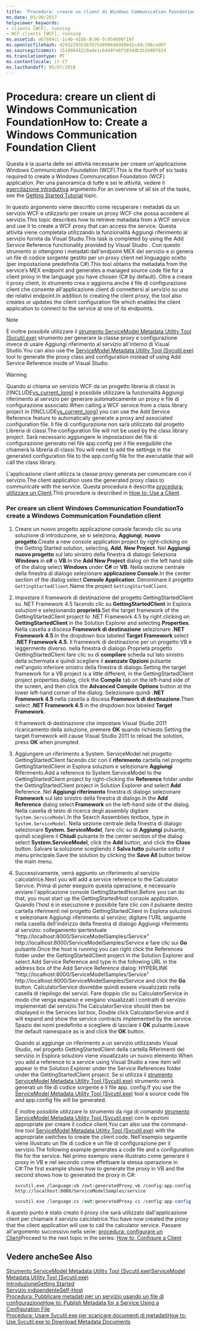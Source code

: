 ```yaml
---
title: 'Procedura: creare un client di Windows Communication Foundation'
ms.date: 03/30/2017
helpviewer_keywords:
- clients [WCF], running
- WCF clients [WCF], running
ms.assetid: a67884cc-1c4b-416b-8c96-5c954099f19f
ms.openlocfilehash: d2932293536f875d8986d8d49842cddc196ced0f
ms.sourcegitcommit: 15109844229ade1c6449f48f3834db1b26907824
ms.translationtype: MT
ms.contentlocale: it-IT
ms.lasthandoff: 05/07/2018
---
```

# <a name="how-to-create-a-windows-communication-foundation-client"></a><span data-ttu-id="30106-102">Procedura: creare un client di Windows Communication Foundation</span><span class="sxs-lookup"><span data-stu-id="30106-102">How to: Create a Windows Communication Foundation Client</span></span>
<span data-ttu-id="30106-103">Questa è la quarta delle sei attività necessarie per creare un'applicazione Windows Communication Foundation (WCF).</span><span class="sxs-lookup"><span data-stu-id="30106-103">This is the fourth of six tasks required to create a Windows Communication Foundation (WCF) application.</span></span> <span data-ttu-id="30106-104">Per una panoramica di tutte e sei le attività, vedere il [esercitazione introduttiva](../../../docs/framework/wcf/getting-started-tutorial.md) argomento.</span><span class="sxs-lookup"><span data-stu-id="30106-104">For an overview of all six of the tasks, see the [Getting Started Tutorial](../../../docs/framework/wcf/getting-started-tutorial.md) topic.</span></span>  
  
 <span data-ttu-id="30106-105">In questo argomento viene descritto come recuperare i metadati da un servizio WCF e utilizzarlo per creare un proxy WCF che possa accedere al servizio.</span><span class="sxs-lookup"><span data-stu-id="30106-105">This topic describes how to retrieve metadata from a WCF service and use it to create a WCF proxy that can access the service.</span></span> <span data-ttu-id="30106-106">Questa attività viene completata utilizzando la funzionalità Aggiungi riferimento al servizio fornita da Visual Studio.</span><span class="sxs-lookup"><span data-stu-id="30106-106">This task is completed by using the Add Service Reference functionality provided by Visual Studio .</span></span> <span data-ttu-id="30106-107">Con questo strumento si ottengono i metadati dall'endpoint MEX del servizio e si genera un file di codice sorgente gestito per un proxy client nel linguaggio scelto (per impostazione predefinita C#).</span><span class="sxs-lookup"><span data-stu-id="30106-107">This tool obtains the metadata from the service’s MEX endpoint and generates a managed source code file for a client proxy in the language you have chosen (C# by default).</span></span> <span data-ttu-id="30106-108">Oltre a creare il proxy client, lo strumento crea o aggiorna anche il file di configurazione client che consente all'applicazione client di connettersi al servizio su uno dei relativi endpoint.</span><span class="sxs-lookup"><span data-stu-id="30106-108">In addition to creating the client proxy, the tool also creates or updates the client configuration file which enables the client application to connect to the service at one of its endpoints.</span></span>  
  
> [!NOTE]
>  <span data-ttu-id="30106-109">È inoltre possibile utilizzare il [strumento ServiceModel Metadata Utility Tool (Svcutil.exe)](../../../docs/framework/wcf/servicemodel-metadata-utility-tool-svcutil-exe.md) strumento per generare la classe proxy e configurazione invece di usare Aggiungi riferimento al servizio all'interno di Visual Studio.</span><span class="sxs-lookup"><span data-stu-id="30106-109">You can also use the [ServiceModel Metadata Utility Tool (Svcutil.exe)](../../../docs/framework/wcf/servicemodel-metadata-utility-tool-svcutil-exe.md) tool to generate the proxy class and configuration instead of using Add Service Reference inside of Visual Studio.</span></span>  
  
> [!WARNING]
>  <span data-ttu-id="30106-110">Quando si chiama un servizio WCF da un progetto libreria di classi in [!INCLUDE[vs_current_long](../../../includes/vs-current-long-md.md)] è possibile utilizzare la funzionalità Aggiungi riferimento al servizio per generare automaticamente un proxy e file di configurazione associato.</span><span class="sxs-lookup"><span data-stu-id="30106-110">When calling a WCF service from a class library project in [!INCLUDE[vs_current_long](../../../includes/vs-current-long-md.md)] you can use the Add Service Reference feature to automatically generate a proxy and associated configuration file.</span></span>  <span data-ttu-id="30106-111">Il file di configurazione non sarà utilizzato dal progetto Libreria di classi.</span><span class="sxs-lookup"><span data-stu-id="30106-111">The configuration file will not be used by the class library project.</span></span> <span data-ttu-id="30106-112">Sarà necessario aggiungere le impostazioni del file di configurazione generato nel file app.config per il file eseguibile che chiamerà la libreria di classi.</span><span class="sxs-lookup"><span data-stu-id="30106-112">You will need to add the settings in the generated configuration file to the app.config file for the executable that will call the class library.</span></span>  
  
 <span data-ttu-id="30106-113">L'applicazione client utilizza la classe proxy generata per comunicare con il servizio.</span><span class="sxs-lookup"><span data-stu-id="30106-113">The client application uses the generated proxy class to communicate with the service.</span></span> <span data-ttu-id="30106-114">Questa procedura è descritta [procedura: utilizzare un Client](../../../docs/framework/wcf/how-to-use-a-wcf-client.md).</span><span class="sxs-lookup"><span data-stu-id="30106-114">This procedure is described in [How to: Use a Client](../../../docs/framework/wcf/how-to-use-a-wcf-client.md).</span></span>  
  
### <a name="to-create-a-windows-communication-foundation-client"></a><span data-ttu-id="30106-115">Per creare un client Windows Communication Foundation</span><span class="sxs-lookup"><span data-stu-id="30106-115">To create a Windows Communication Foundation client</span></span>  
  
1.  <span data-ttu-id="30106-116">Creare un nuovo progetto applicazione console facendo clic su una soluzione di introduzione, se si seleziona, **Aggiungi**, **nuovo progetto**.</span><span class="sxs-lookup"><span data-stu-id="30106-116">Create a new console application project by right-clicking on the Getting Started solution, selecting, **Add**, **New Project**.</span></span> <span data-ttu-id="30106-117">Nel **Aggiungi nuovo progetto** sul lato sinistro della finestra di dialogo Seleziona **Windows** in **c#** o **VB**.</span><span class="sxs-lookup"><span data-stu-id="30106-117">In the **Add New Project** dialog on the left hand side of the dialog select **Windows** under **C#** or **VB**.</span></span> <span data-ttu-id="30106-118">Nella sezione centrale della finestra di dialogo selezionare **applicazione Console**.</span><span class="sxs-lookup"><span data-stu-id="30106-118">In the center section of the dialog select **Console Application**.</span></span> <span data-ttu-id="30106-119">Denominare il progetto `GettingStartedClient`.</span><span class="sxs-lookup"><span data-stu-id="30106-119">Name the project `GettingStartedClient`.</span></span>  
  
2.  <span data-ttu-id="30106-120">Impostare il framework di destinazione del progetto GettingStartedClient su .NET Framework 4.5 facendo clic su **GettingStartedClient** in Esplora soluzioni e selezionando **proprietà**.</span><span class="sxs-lookup"><span data-stu-id="30106-120">Set the target framework of the GettingStartedClient project to .NET Framework 4.5 by right clicking on **GettingStartedClient** in the Solution Explorer and selecting **Properties**.</span></span> <span data-ttu-id="30106-121">Nella casella a discesa **Framework di destinazione** selezionare **.NET Framework 4.5**.</span><span class="sxs-lookup"><span data-stu-id="30106-121">In the dropdown box labeled **Target Framework** select **.NET Framework 4.5**.</span></span> <span data-ttu-id="30106-122">Il framework di destinazione per un progetto VB è leggermente diverso. nella finestra di dialogo Proprietà progetto GettingStartedClient fare clic su di **compilare** scheda sul lato sinistro della schermata e quindi scegliere il **avanzate Opzioni** pulsante nell'angolo inferiore sinistro della finestra di dialogo.</span><span class="sxs-lookup"><span data-stu-id="30106-122">Setting the target framework for a VB project is a little different, in the GettingStartedClient project properties dialog, click the **Compile** tab on the left-hand side of the screen, and then click the **Advanced Compile Options** button at the lower left-hand corner of the dialog.</span></span> <span data-ttu-id="30106-123">Selezionare quindi **.NET Framework 4.5** nella casella a discesa **Framework di destinazione**.</span><span class="sxs-lookup"><span data-stu-id="30106-123">Then select **.NET Framework 4.5** in the dropdown box labeled **Target Framework**.</span></span>  
  
     <span data-ttu-id="30106-124">Il framework di destinazione che impostare Visual Studio 2011 ricaricamento della soluzione, premere **OK** quando richiesto.</span><span class="sxs-lookup"><span data-stu-id="30106-124">Setting the target framework will cause Visual Studio 2011 to reload the solution, press **OK** when prompted.</span></span>  
  
3.  <span data-ttu-id="30106-125">Aggiungere un riferimento a System. ServiceModel nel progetto GettingStartedClient facendo clic con il **riferimento** cartella nel progetto GettingStartedClient in Esplora soluzioni e selezionare **Aggiungi** Riferimento.</span><span class="sxs-lookup"><span data-stu-id="30106-125">Add a reference to System.ServiceModel to the GettingStartedClient project by right-clicking the **Reference** folder under the GettingStartedClient project in Solution Explorer and select **Add** Reference.</span></span> <span data-ttu-id="30106-126">Nel **Aggiungi riferimento** finestra di dialogo selezionare **Framework** sul lato sinistro della finestra di dialogo.</span><span class="sxs-lookup"><span data-stu-id="30106-126">In the **Add Reference** dialog select **Framework** on the left-hand side of the dialog.</span></span> <span data-ttu-id="30106-127">Nella casella di testo di ricerca degli assembly digitare `System.ServiceModel`.</span><span class="sxs-lookup"><span data-stu-id="30106-127">In the Search Assemblies textbox, type in `System.ServiceModel`.</span></span> <span data-ttu-id="30106-128">Nella sezione centrale della finestra di dialogo selezionare **System. ServiceModel**, fare clic su di **Aggiungi** pulsante, quindi scegliere il **Chiudi** pulsante.</span><span class="sxs-lookup"><span data-stu-id="30106-128">In the center section of the dialog select **System.ServiceModel**, click the **Add** button, and click the **Close** button.</span></span> <span data-ttu-id="30106-129">Salvare la soluzione scegliendo il **Salva tutto** pulsante sotto il menu principale.</span><span class="sxs-lookup"><span data-stu-id="30106-129">Save the solution by clicking the **Save All** button below the main menu.</span></span>  
  
4.  <span data-ttu-id="30106-130">Successivamente, verrà aggiunto un riferimento al servizio calcolatrice.</span><span class="sxs-lookup"><span data-stu-id="30106-130">Next you wlll add a service reference to the Calculator Service.</span></span> <span data-ttu-id="30106-131">Prima di poter eseguire questa operazione, è necessario avviare l'applicazione console GettingStartedHost.</span><span class="sxs-lookup"><span data-stu-id="30106-131">Before you can do that, you must start up the GettingStartedHost console application.</span></span> <span data-ttu-id="30106-132">Quando l'host è in esecuzione è possibile fare clic con il pulsante destro cartella riferimenti nel progetto GettingStartedClient in Esplora soluzioni e selezionare Aggiungi riferimento al servizio; digitare l'URL seguente nella casella dell'indirizzo della finestra di dialogo Aggiungi riferimento al servizio: collegamento ipertestuale "http://localhost:8000/ServiceModelSamples/Service" http://localhost:8000/ServiceModelSamples/Service e fare clic sui **Go** pulsante.</span><span class="sxs-lookup"><span data-stu-id="30106-132">Once the host is running you can right click the References folder under the GettingStartedClient project in the Solution Explorer and select Add Service Reference and type in the following URL in the address box of the Add Service Reference dialog:  HYPERLINK "http://localhost:8000/ServiceModelSamples/Service" http://localhost:8000/ServiceModelSamples/Service and   click the **Go** button.</span></span> <span data-ttu-id="30106-133">CalculatorService dovrebbe quindi essere visualizzato nella casella di riepilogo dei servizi. Fare doppio clic su CalculatorService in modo che venga espanso e vengano visualizzati i contratti di servizio implementati dal servizio.</span><span class="sxs-lookup"><span data-stu-id="30106-133">The CalculatorService should then be displayed in the Services list box, Double click CalculatorService and it will expand and show the service contracts implemented by the service.</span></span> <span data-ttu-id="30106-134">Spazio dei nomi predefinito e scegliere di lasciare il **OK** pulsante.</span><span class="sxs-lookup"><span data-stu-id="30106-134">Leave the default namespace as is and click the **OK** button.</span></span>  
  
     <span data-ttu-id="30106-135">Quando si aggiunge un riferimento a un servizio utilizzando Visual Studio, nel progetto GettingStartedClient della cartella Riferimenti del servizio in Esplora soluzioni viene visualizzato un nuovo elemento.</span><span class="sxs-lookup"><span data-stu-id="30106-135">When you add a reference to a service using Visual Studio a new item will appear in the Solution Explorer under the Service References folder under the GettingStartedClient project.</span></span>  <span data-ttu-id="30106-136">Se si utilizza il [strumento ServiceModel Metadata Utility Tool (Svcutil.exe)](../../../docs/framework/wcf/servicemodel-metadata-utility-tool-svcutil-exe.md) strumento verrà generati un file di codice sorgente e il file app. config.</span><span class="sxs-lookup"><span data-stu-id="30106-136">If you use the [ServiceModel Metadata Utility Tool (Svcutil.exe)](../../../docs/framework/wcf/servicemodel-metadata-utility-tool-svcutil-exe.md) tool a source code file and app.config file will be generated.</span></span>  
  
     <span data-ttu-id="30106-137">È inoltre possibile utilizzare lo strumento da riga di comando [strumento ServiceModel Metadata Utility Tool (Svcutil.exe)](../../../docs/framework/wcf/servicemodel-metadata-utility-tool-svcutil-exe.md) con le opzioni appropriate per creare il codice client.</span><span class="sxs-lookup"><span data-stu-id="30106-137">You can also use the command-line tool [ServiceModel Metadata Utility Tool (Svcutil.exe)](../../../docs/framework/wcf/servicemodel-metadata-utility-tool-svcutil-exe.md) with the appropriate switches to create the client code.</span></span> <span data-ttu-id="30106-138">Nell'esempio seguente viene illustrato un file di codice e un file di configurazione per il servizio.</span><span class="sxs-lookup"><span data-stu-id="30106-138">The following example generates a code file and a configuration file for the service.</span></span> <span data-ttu-id="30106-139">Nel primo esempio viene illustrato come generare il proxy in VB e nel secondo come effettuare la stessa operazione in C#:</span><span class="sxs-lookup"><span data-stu-id="30106-139">The first example shows how to generate the proxy in VB and the second shows how to generated the proxy in C#:</span></span>  
  
    ```  
    svcutil.exe /language:vb /out:generatedProxy.vb /config:app.config http://localhost:8000/ServiceModelSamples/service  
    ```  
  
    ```csharp  
    svcutil.exe /language:cs /out:generatedProxy.cs /config:app.config http://localhost:8000/ServiceModelSamples/service  
    ```  
  
 <span data-ttu-id="30106-140">A questo punto è stato creato il proxy che sarà utilizzato dall'applicazione client per chiamare il servizio calcolatrice.</span><span class="sxs-lookup"><span data-stu-id="30106-140">You have now created the proxy that the client application will use to call the calculator service.</span></span> <span data-ttu-id="30106-141">Passare all'argomento successivo nella serie: [procedura: configurare un Client](../../../docs/framework/wcf/how-to-configure-a-basic-wcf-client.md)</span><span class="sxs-lookup"><span data-stu-id="30106-141">Proceed to the next topic in the series: [How to: Configure a Client](../../../docs/framework/wcf/how-to-configure-a-basic-wcf-client.md)</span></span>  
  
## <a name="see-also"></a><span data-ttu-id="30106-142">Vedere anche</span><span class="sxs-lookup"><span data-stu-id="30106-142">See Also</span></span>  
 [<span data-ttu-id="30106-143">Strumento ServiceModel Metadata Utility Tool (Svcutil.exe)</span><span class="sxs-lookup"><span data-stu-id="30106-143">ServiceModel Metadata Utility Tool (Svcutil.exe)</span></span>](../../../docs/framework/wcf/servicemodel-metadata-utility-tool-svcutil-exe.md)  
 [<span data-ttu-id="30106-144">Introduzione</span><span class="sxs-lookup"><span data-stu-id="30106-144">Getting Started</span></span>](../../../docs/framework/wcf/samples/getting-started-sample.md)  
 [<span data-ttu-id="30106-145">Servizio indipendente</span><span class="sxs-lookup"><span data-stu-id="30106-145">Self-Host</span></span>](../../../docs/framework/wcf/samples/self-host.md)  
 [<span data-ttu-id="30106-146">Procedura: Pubblicare metadati per un servizio usando un file di configurazione</span><span class="sxs-lookup"><span data-stu-id="30106-146">How to: Publish Metadata for a Service Using a Configuration File</span></span>](../../../docs/framework/wcf/feature-details/how-to-publish-metadata-for-a-service-using-a-configuration-file.md)  
 [<span data-ttu-id="30106-147">Procedura: Usare Svcutil.exe per scaricare documenti di metadati</span><span class="sxs-lookup"><span data-stu-id="30106-147">How to: Use Svcutil.exe to Download Metadata Documents</span></span>](../../../docs/framework/wcf/feature-details/how-to-use-svcutil-exe-to-download-metadata-documents.md)
